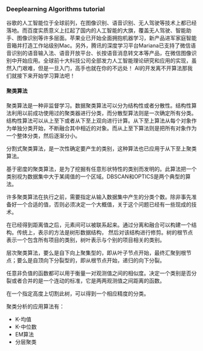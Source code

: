 ### Deeplearning Algorithms tutorial
谷歌的人工智能位于全球前列，在图像识别、语音识别、无人驾驶等技术上都已经落地。而百度实质意义上扛起了国内的人工智能的大旗，覆盖无人驾驶、智能助手、图像识别等许多层面。苹果业已开始全面拥抱机器学习，新产品进军家庭智能音箱并打造工作站级别Mac。另外，腾讯的深度学习平台Mariana已支持了微信语音识别的语音输入法、语音开放平台、长按语音消息转文本等产品，在微信图像识别中开始应用。全球前十大科技公司全部发力人工智能理论研究和应用的实现，虽然入门艰难，但是一旦入门，高手也就在你的不远处！
AI的开发离不开算法那我们就接下来开始学习算法吧！

#### 聚类算法

聚类算法是一种非监督学习。数据聚类算法可以分为结构性或者分散性。结构性算法利用以前成功使用过的聚类器进行分类，而分散型算法则是一次确定所有分类。结构性算法可以从上至下或者从下至上双向进行计算。从下至上算法从每个对象作为单独分类开始，不断融合其中相近的对象。而从上至下算法则是把所有对象作为一个整体分类，然后逐渐分小。

分割式聚类算法，是一次性确定要产生的类别，这种算法也已应用于从下至上聚类算法。

基于密度的聚类算法，是为了挖掘有任意形状特性的类别而发明的。此算法把一个类别视为数据集中大于某阈值的一个区域。DBSCAN和OPTICS是两个典型的算法。

许多聚类算法在执行之前，需要指定从输入数据集中产生的分类个数。除非事先准备好一个合适的值，否则必须决定一个大概值，关于这个问题已经有一些现成的技术。

在已经得到距离值之后，元素间可以被联系起来。通过分离和融合可以构建一个结构。传统上，表示的方法是树形数据结构， 然后对该结构进行修剪。树的根节点表示一个包含所有项目的类别，树叶表示与个别的项目相关的类别。

层次聚类算法，要么是自下向上聚集型的，即从叶子节点开始，最终汇聚到根节点；要么是自顶向下分裂型的，即从根节点开始，递归的向下分裂。

任意非负值的函数都可以用于衡量一对观测值之间的相似度。决定一个类别是否分裂或者合并的是一个连动的标准，它是两两观测值之间距离的函数。

在一个指定高度上切割此树，可以得到一个相应精度的分类。


聚类分析的应用算法有：
* K-均值
* K-中位数
* EM算法
* 分层聚类
